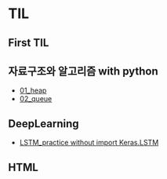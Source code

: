 # TIL
## First TIL

## 자료구조와 알고리즘 with python
* [01_heap](https://github.com/1stApplePie/TIL/blob/master/DataStructure%26Algorithm/01_heap.ipynb)
* [02_queue](https://github.com/1stApplePie/TIL/blob/master/DataStructure%26Algorithm/02_queue.ipynb)
## DeepLearning
* [LSTM_practice without import Keras.LSTM](https://github.com/1stApplePie/TIL/blob/master/DeepLearning/LSTM_Practice.ipynb)

## HTML